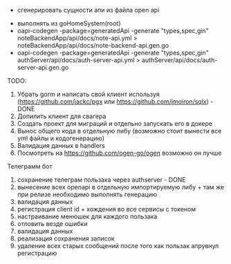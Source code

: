 * сгенерировать сущности апи из файла open api
 - выполнять из goHomeSystem(root)
 - oapi-codegen -package=generatedApi -generate "types,spec,gin" noteBackendApp/api/docs/note-api.yml > noteBackendApp/api/docs/note-backend-api.gen.go
 - oapi-codegen -package=generatedApi -generate "types,spec,gin" authServer/api/docs/auth-server-api.yml > authServer/api/docs/auth-server-api.gen.go

TODO:
1) Убрать gorm и написать свой клиент используя (https://github.com/jackc/pgx или https://github.com/jmoiron/sqlx) - DONE
2) Допилить клиент для свагера
3) Создать проект для миграций и отдельно запускать его в докере
4) Вынос общего кода в отдельную либу (возможно стоит вынести все yml файлы и кодогенерацию)
5) Валидация данных в handlers
6) Посмотреть на https://github.com/ogen-go/ogen возможно он лучше

Телеграмм бот
1) сохранение телеграм пользака через authserver - DONE
2) вынесение всех openapi в отдельную импортируемую либу + там же при релизе необходимо выполнять генерацию
3) валидация данных
4) регистрация client id + хождения во все сервисы с токеном
5) настраивание менюшек для каждого пользака
6) отловить везде ошибки
7) валидация данных
8) реализация сохранения записок
9) удаление всех старых сообщений после того как пользак апрувнул регистрацию
